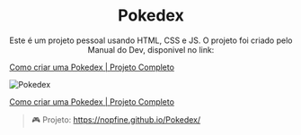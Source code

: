 <h1 align="center"> Pokedex </h1>

<p align="center">Este é um projeto pessoal usando HTML, CSS e JS. O projeto foi criado pelo Manual do Dev, disponivel no link:  </p>

<a href=“[http://exemplo.com/](https://youtu.be/SjtdH3dWLa8)“>Como criar uma Pokedex | Projeto Completo </a>

![Pokedex](https://github.com/nOpfiNe/Pokedex/assets/104026303/4a23b437-9779-4e50-a310-884807af615f)

<a href=“[http://exemplo.com/](https://youtu.be/SjtdH3dWLa8)“>Como criar uma Pokedex | Projeto Completo </a>


> :video_game: Projeto: https://nopfine.github.io/Pokedex/

